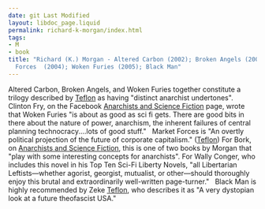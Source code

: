 ```yaml
---
date: git Last Modified
layout: libdoc_page.liquid
permalink: richard-k-morgan/index.html
tags:
- M
- book
title: "Richard (K.) Morgan - Altered Carbon (2002); Broken Angels (2003); Market
  Forces  (2004); Woken Furies (2005); Black Man"
---
```


Altered Carbon, Broken Angels, and Woken Furies  together constitute a trilogy described by <a href="http://seesharppress.wordpress.com/2013/10/24/anarchist-science-fiction-favorite-novels/"> Teflon</a> as having "distinct anarchist undertones". Clinton Fry, on  the Facebook <a href="Anarchists%20and%20Science%20Fiction"> Anarchists and Science Fiction</a> page, wrote that Woken Furies "is  about as good as sci fi gets. There are good bits in there about the nature of  power, anarchism, the inherent failures of central planning technocracy....lots  of good stuff."
 
Market Forces is "An overtly  political projection of the future of corporate capitalism." (<a href="http://seesharppress.wordpress.com/2013/10/24/anarchist-science-fiction-favorite-novels/">Teflon</a>)  For Bork, on <a href="Anarchists%20and%20Science%20Fiction"> Anarchists and Science Fiction</a>, this is one of two books by Morgan that "play with  some interesting concepts for anarchists". For Wally Conger, who includes this  novel in his  Top Ten Sci-Fi Liberty Novels, "all Libertarian Leftists—whether  agorist, georgist, mutualist, or other—should thoroughly enjoy this brutal and  extraordinarily well-written page-turner."
 
Black Man is highly recommended by Zeke <a href="https://seesharppress.wordpress.com/2013/10/24/anarchist-science-fiction-favorite-novels/"> Teflon</a>, who describes it as "A very dystopian look at a future theofascist  USA."